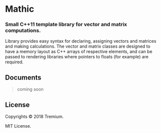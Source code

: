 # Mathic

### Small C++11 template library for vector and matrix computations.

Library provides easy syntax for declaring, assigning vectors and matrices and making calculations. The vector and matrix classes are designed to have a memory layout as C++ arrays of respective elements, and can be passed to rendering libraries where pointers to floats (for example) are required.

## Documents
> coming soon

## License
Copyrights © 2018 Tremium.

MIT License.